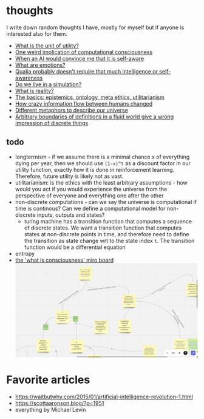 # thoughts
I write down random thoughts I have, mostly for myself but if anyone is interested also for them.

- [What is the unit of utility?](unit_of_consciousness.md)
- [One weird implication of computational consciousness](sentient-movie.md)
- [When an AI would convince me that it is self-aware](self-aware-ai.md)
- [What are emotions?](emotions.md)
- [Qualia probably doesn't require that much intelligence or self-awareness](does-qualia-require-self-awareness.md)
- [Do we live in a simulation?](simulation-theory.md)
- [What is reality?](reality.md)
- [The basics: epistemics, ontology, meta ethics, utilitarianism](summary.md)
- [How crazy information flow between humans changed](information-network.md)
- [Different metaphors to describe our universe](different-metaphor-same-model.md)
- [Arbitrary boundaries of definitions in a fluid world give a wrong impression of discrete things](discrete-concepts-in-a-fluid-world.md)

## todo
- longtermism - if we assume there is a minimal chance x of everything dying per year, then we should use `(1-x)^t` as a discount factor in our utility function, exactly how it is done in reinforcement learning. Therefore, future utility is likely not as vast.
- utilitarianism: is the ethics with the least arbitrary assumptions - how would you act if you would experience the universe from the perspective of everyone and everything one after the other
- non-discrete computations - can we say the universe is computational if time is continous? Can we define a computational model for non-discrete inputs, outputs and states?
  - turing machine has a transition function that computes a sequence of discrete states. We want a transition function that computes states at non-discrete points in time, and therefore need to define the transition as state change wrt to the state index `t`. The transition function would be a differential equation
- entropy
- [the 'what is consciousness' miro board](https://miro.com/app/board/uXjVMtbLEJw=/?share_link_id=755750042563)
  [![consciousness miro board](consciousness.png)](https://miro.com/app/board/uXjVMtbLEJw=/?share_link_id=755750042563)

# Favorite articles
- https://waitbutwhy.com/2015/01/artificial-intelligence-revolution-1.html
- https://scottaaronson.blog/?p=1951
- everything by Michael Levin
